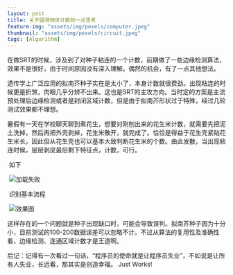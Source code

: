 ```yaml
---
layout: post
title: 关于圆滑物体计数的一点思考
feature-img: "assets/img/pexels/computer.jpeg"
thumbnail: "assets/img/pexels/circuit.jpeg"
tags: [Algorithm]
---
```

​	在做SRT的时候，涉及到了对种子粘连的一个计数，前期做了一些边缘检测算法，效果不是很好，由于时间原因没有深入理解。偶然的机会，有了一点其他想法。

​	遗传学上广泛应用的拟南芥种子实在是太小了，本身计数就很费劲。出现粘连的时候更是折煞，肉眼几乎分辨不出来。这也是SRT的主攻方向。当时定的方案是主流预处理后边缘检测或者是封闭区域计数，但是由于拟南芥形状过于特殊，经过几轮测试效果都不理想。

​	暑假有一天在学校聊天聊到煮花生，想要对刚刨出来的花生米计数，就需要先把泥土洗掉，然后再把外壳剥掉，花生米散开，就完成了。恰恰是得益于花生壳紧贴花生米长，因此但从花生壳也可以基本大致判断花生米的个数。由此发散，当出现粘连时候，层层剥皮最后剩下特征点，计数，可行。

​	如下

​	![加载失败](https://raw.githubusercontent.com/ztygalaxy/ztygalaxy.github.io/master/assets/img/pexels/qlz_al.jpg)

​	识别基本流程

​	![效果图](https://raw.githubusercontent.com/ztygalaxy/ztygalaxy.github.io/master/assets/img/pexels/qlz_lc.jpg)

​	这样存在的一个问题就是种子出现缺口时，可能会导致误判。拟南芥种子因为十分小，目前测试的100-200数据误差可以忽略不计。不过从算法的复用性及准确性看，边缘检测、连通区域计数才是王道啊。

​	后记：记得有一次看过一句话，“程序员的使命就是让程序员失业”，不如说是让所有人失业，长远看，那其实是创造幸福。
		Just Works!